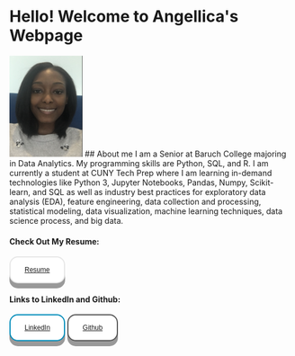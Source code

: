 # Hello! Welcome to Angellica's Webpage
<img src="AngellicaM.png" alt="" width="130" height="180">
<!---------------------------------------------------About Me Start---------------------------------------------------------->
## About me
I am a Senior at Baruch College majoring in Data Analytics. My programming skills are Python, SQL, and R. I am currently a student at CUNY Tech Prep where I am learning in-demand technologies like Python 3, Jupyter Notebooks, Pandas, Numpy, Scikit-learn, and SQL as well as industry best practices for exploratory data analysis (EDA), feature engineering, data collection and processing, statistical modeling, data visualization, machine learning techniques, data science process, and big data.

#### Check Out My Resume:

<style>
.button {
  display: inline-block;
  padding: 15px 25px;
  font-size: 12px;
  cursor: pointer;
  text-align: center;
  text-decoration: none;
  outline: none;
  color: white;
  background-color: #4CAF50;
  border: none;
  border-radius: 15px;
  box-shadow: 0 9px #999;
}

.button:hover {background-color: black}

.button:active {
  background-color: black;
  box-shadow: 0 5px #666;
  transform: translateY(4px);
}
.button1 {
  background-color: white;
  color: black;
  border: 2px solid #e7e7e7;
}
.button2 {
  background-color: white;
  color: black;
  border: 2px solid #555555;
}
.button3 {
  background-color: white; 
  color: black; 
  border: 2px solid #008CBA;
}
</style>
<button class="button button1" w-50>
  <a href="https://github.com/AngellicaM/AngellicaM.github.io/blob/main/Angellica_Resume.docx">Resume</a>
</button>
<!---------------------------------------------------About Me End---------------------------------------------------------->

#### Links to LinkedIn and Github:
<button class="button button3" w-50>
  <a href="https://www.linkedin.com/in/angellica-munyati/">LinkedIn</a>
</button>
<button class="button button2" w-50>
  <a href="https://github.com/AngellicaM">Github</a>
</button>
